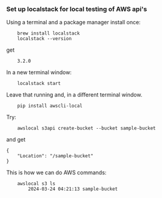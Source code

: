 

### Set up localstack for local testing of AWS api's 

Using a terminal and a package manager install once:
```
	brew install localstack
	localstack --version
```
get
```
    3.2.0
```
In a new terminal window:
```
    localstack start
```
Leave that running and, in a different terminal window. 
```
    pip install awscli-local
```
Try:
```
	awslocal s3api create-bucket --bucket sample-bucket
```
and get
```
{
    "Location": "/sample-bucket"
}
```
This is how we can do AWS commands:
```
	awslocal s3 ls
		2024-03-24 04:21:13 sample-bucket
```
